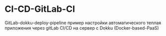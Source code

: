 # CI-CD-GitLab-CI
GitLab-dokku-deploy-pipeline пример настройки автоматического теплая приложения через gitLab CI/CD на сервер с Dokku (Docker-based-PaaS)
